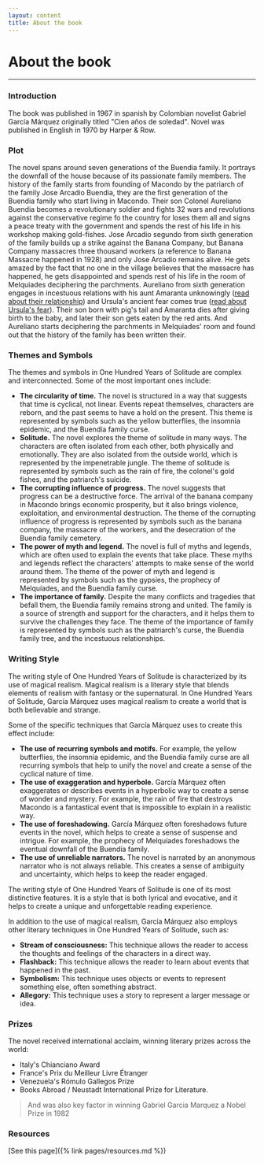```yaml
---
layout: content
title: About the book
---
```

# About the book
***
### Introduction

The book was published in 1967 in spanish by Colombian novelist Gabriel García Márquez originally titled "Cien años de soledad". Novel was published in English in 1970 by Harper & Row.

### Plot

The novel spans around seven generations of the Buendia family. It portrays the downfall of the house because of its passionate family members. The history of the family starts from founding of Macondo by the patriarch of the family Jose Arcadio Buendia, they are the first generation of the Buendia family who start living in Macondo. Their son Colonel Aureliano Buendia becomes a revolutionary soldier and fights 32 wars and revolutions against the conservative regime fo the country for loses them all and signs a peace treaty with the government and spends the rest of his life in his workshop making gold-fishes. Jose Arcadio segundo from sixth generation of the family builds up a strike against the Banana Company, but Banana Company massacres three thousand workers (a reference to Banana Massacre happened in 1928) and only Jose Arcadio remains alive. He gets amazed by the fact that no one in the village believes that the massacre has happened, he gets disappointed and spends rest of his life in the room of Melquiades deciphering the parchments. Aureliano from sixth generation engages in incestuous relations with his aunt Amaranta unknowingly ([read about their relationship](../characters/amarantaursula.html)) and Ursula's ancient fear comes true ([read about Ursula's fear](trivia/trivia-pages/buendia-family.html)). Their son born with pig's tail and Amaranta dies after giving birth to the baby, and later their son gets eaten by the red ants. And Aureliano starts deciphering the parchments in Melquiades' room and found out that the history of the family has been written their.

### Themes and Symbols
The themes and symbols in One Hundred Years of Solitude are complex and interconnected. Some of the most important ones include:

* **The circularity of time.** The novel is structured in a way that suggests that time is cyclical, not linear. Events repeat themselves, characters are reborn, and the past seems to have a hold on the present. This theme is represented by symbols such as the yellow butterflies, the insomnia epidemic, and the Buendía family curse.
* **Solitude.** The novel explores the theme of solitude in many ways. The characters are often isolated from each other, both physically and emotionally. They are also isolated from the outside world, which is represented by the impenetrable jungle. The theme of solitude is represented by symbols such as the rain of fire, the colonel's gold fishes, and the patriarch's suicide.
* **The corrupting influence of progress.** The novel suggests that progress can be a destructive force. The arrival of the banana company in Macondo brings economic prosperity, but it also brings violence, exploitation, and environmental destruction. The theme of the corrupting influence of progress is represented by symbols such as the banana company, the massacre of the workers, and the desecration of the Buendía family cemetery.
* **The power of myth and legend.** The novel is full of myths and legends, which are often used to explain the events that take place. These myths and legends reflect the characters' attempts to make sense of the world around them. The theme of the power of myth and legend is represented by symbols such as the gypsies, the prophecy of Melquíades, and the Buendía family curse.
* **The importance of family.** Despite the many conflicts and tragedies that befall them, the Buendía family remains strong and united. The family is a source of strength and support for the characters, and it helps them to survive the challenges they face. The theme of the importance of family is represented by symbols such as the patriarch's curse, the Buendía family tree, and the incestuous relationships.

### Writing Style
The writing style of One Hundred Years of Solitude is characterized by its use of magical realism. Magical realism is a literary style that blends elements of realism with fantasy or the supernatural. In One Hundred Years of Solitude, García Márquez uses magical realism to create a world that is both believable and strange.

Some of the specific techniques that García Márquez uses to create this effect include:

* **The use of recurring symbols and motifs.** For example, the yellow butterflies, the insomnia epidemic, and the Buendía family curse are all recurring symbols that help to unify the novel and create a sense of the cyclical nature of time.
* **The use of exaggeration and hyperbole.** García Márquez often exaggerates or describes events in a hyperbolic way to create a sense of wonder and mystery. For example, the rain of fire that destroys Macondo is a fantastical event that is impossible to explain in a realistic way.
* **The use of foreshadowing.** García Márquez often foreshadows future events in the novel, which helps to create a sense of suspense and intrigue. For example, the prophecy of Melquíades foreshadows the eventual downfall of the Buendía family.
* **The use of unreliable narrators.** The novel is narrated by an anonymous narrator who is not always reliable. This creates a sense of ambiguity and uncertainty, which helps to keep the reader engaged.

The writing style of One Hundred Years of Solitude is one of its most distinctive features. It is a style that is both lyrical and evocative, and it helps to create a unique and unforgettable reading experience.

In addition to the use of magical realism, García Márquez also employs other literary techniques in One Hundred Years of Solitude, such as:

* **Stream of consciousness:** This technique allows the reader to access the thoughts and feelings of the characters in a direct way.
* **Flashback:** This technique allows the reader to learn about events that happened in the past.
* **Symbolism:** This technique uses objects or events to represent something else, often something abstract.
* **Allegory:** This technique uses a story to represent a larger message or idea.

### Prizes
The novel received international acclaim, winning literary prizes across the world: 
- Italy's Chianciano Award
- France's Prix du Meilleur Livre Étranger
- Venezuela's Rómulo Gallegos Prize
- Books Abroad / Neustadt International Prize for Literature.  

> And was also key factor in winning Gabriel Garcia Marquez a Nobel Prize in 1982

### Resources
[See this page]({% link pages/resources.md %})
